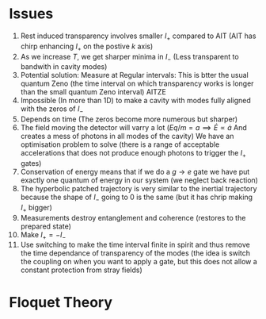 # Issues

1. Rest induced transparency involves smaller $I_+$ compared to AIT (AIT has chirp enhancing $I_+$ on the postive $k$ axis)
2. As we increase $T$, we get sharper minima in $I_-$ (Less transparent to bandwith in cavity modes)
3. Potential solution: Measure at Regular intervals: This is btter the usual quantum Zeno (the time interval on which transparency works is longer than the small quantum Zeno interval) AITZE
4. Impossible (In more than 1D) to make a cavity with modes fully aligned with the zeros of $I_-$
5. Depends on time (The zeros become more numerous but sharper)
6. The field moving the detector will varry a lot ($E q/m = a \implies \dot{E} \propto \dot{a}$ And creates a mess of photons in all modes of the cavity) We have an optimisation problem to solve (there is a range of acceptable accelerations that does not produce enough photons to trigger the $I_+$ gates)
7. Conservation of energy means that if we do a $g \to e$ gate we have put exactly one quantum of energy in our system (we neglect back reaction) 
8. The hyperbolic patched trajectory is very similar to the inertial trajectory because the shape of $I_-$ going to $0$ is the same (but it has chrip making $I_+$ bigger)
9. Measurements destroy entanglement and coherence (restores to the prepared state)
10. Make $I_+ = -I_-$
11. Use switching to make the time interval finite in spirit and thus remove the time dependance of transparency of the modes (the idea is switch the coupling on when you want to apply a gate, but this does not allow a constant protection from stray fields)


# Floquet Theory 

